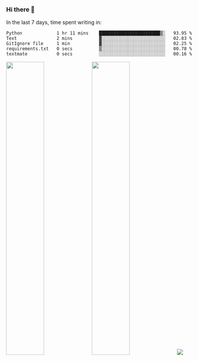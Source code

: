 ### Hi there 👋

In the last 7 days, time spent writing in:

<!--START_SECTION:waka-->

```text
Python             1 hr 11 mins    ███████████████████████▒░   93.95 %
Text               2 mins          ▓░░░░░░░░░░░░░░░░░░░░░░░░   02.83 %
GitIgnore file     1 min           ▓░░░░░░░░░░░░░░░░░░░░░░░░   02.25 %
requirements.txt   0 secs          ▒░░░░░░░░░░░░░░░░░░░░░░░░   00.78 %
textmate           0 secs          ░░░░░░░░░░░░░░░░░░░░░░░░░   00.16 %
```

<!--END_SECTION:waka-->

<img src="https://wakatime.com/share/@jimtje/5d0c92de-08f8-4a72-8f2f-6a9693d1e318.svg" width=45% height=45%> <img src="https://wakatime.com/share/@jimtje/501498ae-bda5-4da7-a89d-b40bcdd5556d.svg" width=45% height=45%>
![](https://hit.yhype.me/github/profile?user_id=43537315)
